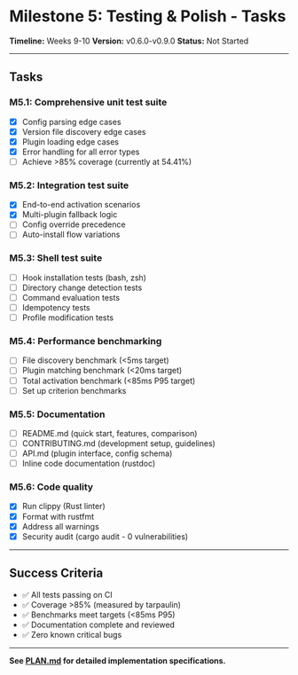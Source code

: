 # Milestone 5: Testing & Polish - Tasks

**Timeline:** Weeks 9-10
**Version:** v0.6.0-v0.9.0
**Status:** Not Started

---

## Tasks

### M5.1: Comprehensive unit test suite
- [x] Config parsing edge cases
- [x] Version file discovery edge cases
- [x] Plugin loading edge cases
- [x] Error handling for all error types
- [ ] Achieve >85% coverage (currently at 54.41%)

### M5.2: Integration test suite
- [x] End-to-end activation scenarios
- [x] Multi-plugin fallback logic
- [ ] Config override precedence
- [ ] Auto-install flow variations

### M5.3: Shell test suite
- [ ] Hook installation tests (bash, zsh)
- [ ] Directory change detection tests
- [ ] Command evaluation tests
- [ ] Idempotency tests
- [ ] Profile modification tests

### M5.4: Performance benchmarking
- [ ] File discovery benchmark (<5ms target)
- [ ] Plugin matching benchmark (<20ms target)
- [ ] Total activation benchmark (<85ms P95 target)
- [ ] Set up criterion benchmarks

### M5.5: Documentation
- [ ] README.md (quick start, features, comparison)
- [ ] CONTRIBUTING.md (development setup, guidelines)
- [ ] API.md (plugin interface, config schema)
- [ ] Inline code documentation (rustdoc)

### M5.6: Code quality
- [x] Run clippy (Rust linter)
- [x] Format with rustfmt
- [x] Address all warnings
- [x] Security audit (cargo audit - 0 vulnerabilities)

---

## Success Criteria

- ✅ All tests passing on CI
- ✅ Coverage >85% (measured by tarpaulin)
- ✅ Benchmarks meet targets (<85ms P95)
- ✅ Documentation complete and reviewed
- ✅ Zero known critical bugs

---

**See [PLAN.md](./PLAN.md) for detailed implementation specifications.**
